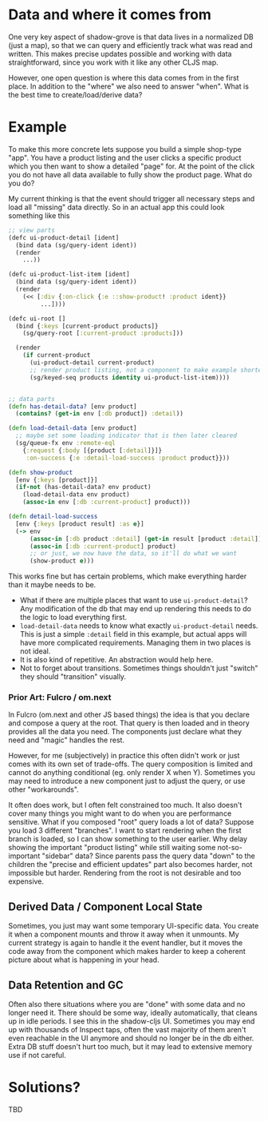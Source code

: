 # Data and where it comes from

One very key aspect of shadow-grove is that data lives in a normalized DB (just a map), so that we can query and efficiently track what was read and written. This makes precise updates possible and working with data straightforward, since you work with it like any other CLJS map.

However, one open question is where this data comes from in the first place. In addition to the "where" we also need to answer "when". What is the best time to create/load/derive data?

# Example

To make this more concrete lets suppose you build a simple shop-type "app". You have a product listing and the user clicks a specific product which you then want to show a detailed "page" for. At the point of the click you do not have all data available to fully show the product page. What do you do?

My current thinking is that the event should trigger all necessary steps and load all "missing" data directly. So in an actual app this could look something like this

```clojure
;; view parts
(defc ui-product-detail [ident]
  (bind data (sg/query-ident ident))
  (render
    ...))

(defc ui-product-list-item [ident]
  (bind data (sg/query-ident ident))
  (render
    (<< [:div {:on-click {:e ::show-product! :product ident}}
         ...])))

(defc ui-root []
  (bind {:keys [current-product products]}
    (sg/query-root [:current-product :products]))

  (render
    (if current-product
      (ui-product-detail current-product)
      ;; render product listing, not a component to make example shorter
      (sg/keyed-seq products identity ui-product-list-item))))


;; data parts
(defn has-detail-data? [env product]
  (contains? (get-in env [:db product]) :detail))

(defn load-detail-data [env product]
  ;; maybe set some loading indicator that is then later cleared
  (sg/queue-fx env :remote-eql
    {:request {:body [{product [:detail]}]}
     :on-success {:e :detail-load-success :product product}}))

(defn show-product
  [env {:keys [product]}]
  (if-not (has-detail-data? env product)
    (load-detail-data env product)
    (assoc-in env [:db :current-product] product)))

(defn detail-load-success
  [env {:keys [product result] :as e}]
  (-> env
      (assoc-in [:db product :detail] (get-in result [product :detail]))
      (assoc-in [:db :current-product] product)
      ;; or just, we now have the data, so it'll do what we want
      (show-product e)))
```

This works fine but has certain problems, which make everything harder than it maybe needs to be.

- What if there are multiple places that want to use `ui-product-detail`? Any modification of the db that may end up rendering this needs to do the logic to load everything first.
- `load-detail-data` needs to know what exactly `ui-product-detail` needs. This is just a simple `:detail` field in this example, but actual apps will have more complicated requirements. Managing them in two places is not ideal.
- It is also kind of repetitive. An abstraction would help here.
- Not to forget about transitions. Sometimes things shouldn't just "switch" they should "transition" visually.

### Prior Art: Fulcro / om.next

In Fulcro (om.next and other JS based things) the idea is that you declare and compose a query at the root. That query is then loaded and in theory provides all the data you need. The components just declare what they need and "magic" handles the rest.

However, for me (subjectively) in practice this often didn't work or just comes with its own set of trade-offs. The query composition is limited and cannot do anything conditional (eg. only render X when Y). Sometimes you may need to introduce a new component just to adjust the query, or use other "workarounds".

It often does work, but I often felt constrained too much. It also doesn't cover many things you might want to do when you are performance sensitive. What if you composed "root" query loads a lot of data? Suppose you load 3 different "branches". I want to start rendering when the first branch is loaded, so I can show something to the user earlier. Why delay showing the important "product listing" while still waiting some not-so-important "sidebar" data? Since parents pass the query data "down" to the children the "precise and efficient updates" part also becomes harder, not impossible but harder. Rendering from the root is not desirable and too expensive.

## Derived Data / Component Local State

Sometimes, you just may want some temporary UI-specific data. You create it when a component mounts and throw it away when it unmounts. My current strategy is again to handle it the event handler, but it moves the code away from the component which makes harder to keep a coherent picture about what is happening in your head.

## Data Retention and GC

Often also there situations where you are "done" with some data and no longer need it. There should be some way, ideally automatically, that cleans up in idle periods. I see this in the shadow-cljs UI. Sometimes you may end up with thousands of Inspect taps, often the vast majority of them aren't even reachable in the UI anymore and should no longer be in the db either. Extra DB stuff doesn't hurt too much, but it may lead to extensive memory use if not careful.

# Solutions?

TBD